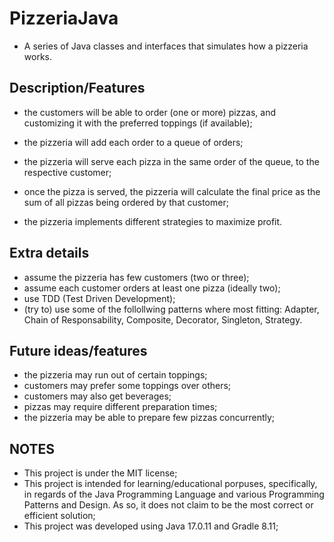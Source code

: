 # PizzeriaJava
- A series of Java classes and interfaces that simulates how a pizzeria works.

## Description/Features
- the customers will be able to order (one or more) pizzas, and customizing it with the preferred toppings (if available);
- the pizzeria will add each order to a queue of orders;
- the pizzeria will serve each pizza in the same order of the queue, to the respective customer;
- once the pizza is served, the pizzeria will calculate the final price as the sum of all pizzas being ordered by that customer;

- the pizzeria implements different strategies to maximize profit.

## Extra details
- assume the pizzeria has few customers (two or three);
- assume each customer orders at least one pizza (ideally two);
- use TDD (Test Driven Development);
- (try to) use some of the follollwing patterns where most fitting: Adapter, Chain of Responsability, Composite, Decorator, Singleton, Strategy.

## Future ideas/features
- the pizzeria may run out of certain toppings;
- customers may prefer some toppings over others;
- customers may also get beverages;
- pizzas may require different preparation times;
- the pizzeria may be able to prepare few pizzas concurrently;

## NOTES
- This project is under the MIT license;
- This project is intended for learning/educational porpuses, specifically, in regards of the Java Programming Language and various Programming Patterns and Design. As so, it does not claim to be the most correct or efficient solution;
- This project was developed using Java 17.0.11 and Gradle 8.11;